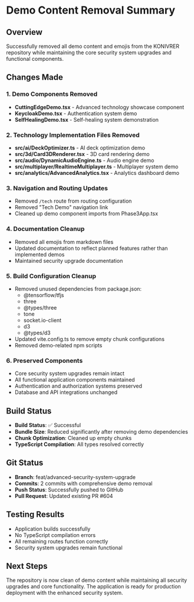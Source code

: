 # Demo Content Removal Summary

## Overview

Successfully removed all demo content and emojis from the KONIVRER repository while maintaining the core security system upgrades and functional components.

## Changes Made

### 1. Demo Components Removed
- **CuttingEdgeDemo.tsx** - Advanced technology showcase component
- **KeycloakDemo.tsx** - Authentication system demo
- **SelfHealingDemo.tsx** - Self-healing system demonstration

### 2. Technology Implementation Files Removed
- **src/ai/DeckOptimizer.ts** - AI deck optimization demo
- **src/3d/Card3DRenderer.tsx** - 3D card rendering demo
- **src/audio/DynamicAudioEngine.ts** - Audio engine demo
- **src/multiplayer/RealtimeMultiplayer.ts** - Multiplayer system demo
- **src/analytics/AdvancedAnalytics.tsx** - Analytics dashboard demo

### 3. Navigation and Routing Updates
- Removed `/tech` route from routing configuration
- Removed "Tech Demo" navigation link
- Cleaned up demo component imports from Phase3App.tsx

### 4. Documentation Cleanup
- Removed all emojis from markdown files
- Updated documentation to reflect planned features rather than implemented demos
- Maintained security upgrade documentation

### 5. Build Configuration Cleanup
- Removed unused dependencies from package.json:
  - @tensorflow/tfjs
  - three
  - @types/three
  - tone
  - socket.io-client
  - d3
  - @types/d3
- Updated vite.config.ts to remove empty chunk configurations
- Removed demo-related npm scripts

### 6. Preserved Components
- Core security system upgrades remain intact
- All functional application components maintained
- Authentication and authorization systems preserved
- Database and API integrations unchanged

## Build Status

- **Build Status**: ✅ Successful
- **Bundle Size**: Reduced significantly after removing demo dependencies
- **Chunk Optimization**: Cleaned up empty chunks
- **TypeScript Compilation**: All types resolved correctly

## Git Status

- **Branch**: feat/advanced-security-system-upgrade
- **Commits**: 2 commits with comprehensive demo removal
- **Push Status**: Successfully pushed to GitHub
- **Pull Request**: Updated existing PR #604

## Testing Results

- Application builds successfully
- No TypeScript compilation errors
- All remaining routes function correctly
- Security system upgrades remain functional

## Next Steps

The repository is now clean of demo content while maintaining all security upgrades and core functionality. The application is ready for production deployment with the enhanced security system.